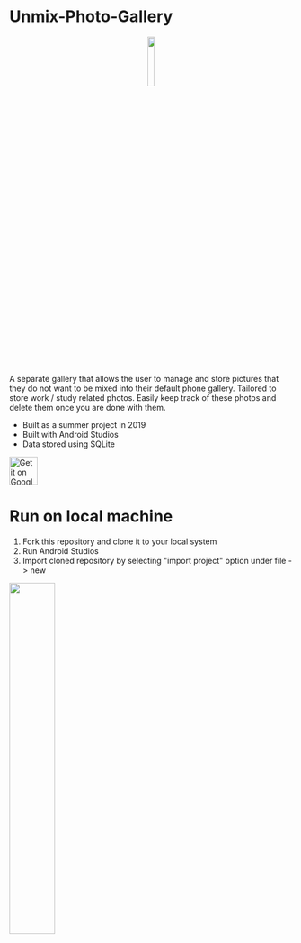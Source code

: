 # Unmix-Photo-Gallery

<p align="center">
  <img src="https://raw.githubusercontent.com/francislow/unmix-photo-gallery/master/readme%20imgs/unmix_2.png" width="15%">
</p>

A separate gallery that allows the user to manage and store pictures that they do not want to be mixed into their default phone gallery. Tailored to store work / study related photos. Easily keep track of these photos and delete them once you are done with them.
- Built as a summer project in 2019
- Built with Android Studios
- Data stored using SQLite

<a href="https://play.google.com/store/apps/details?id=com.chalkboystudios.franc.unmix">
  <img alt="Get it on Google Play" src="https://play.google.com/intl/en_us/badges/images/generic/en-play-badge.png" height="50px"/>
</a>

# Run on local machine
1) Fork this repository and clone it to your local system
2) Run Android Studios
3) Import cloned repository by selecting "import project" option under file -> new

<img src="https://raw.githubusercontent.com/francislow/unmix-photo-gallery/master/readme%20imgs/unmix_1.png" width="40%">



